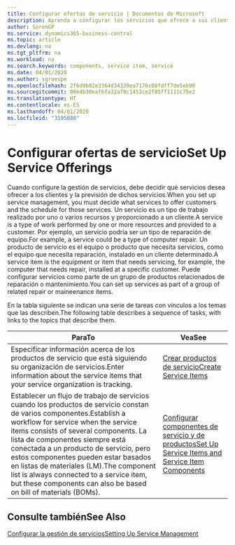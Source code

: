 ```yaml
---
title: Configurar ofertas de servicio | Documentos de Microsoft
description: Aprenda a configurar los servicios que ofrece a sus clientes.
author: SorenGP
ms.service: dynamics365-business-central
ms.topic: article
ms.devlang: na
ms.tgt_pltfrm: na
ms.workload: na
ms.search.keywords: components, service item, service
ms.date: 04/01/2020
ms.author: sgroespe
ms.openlocfilehash: 2f6d9b02e3364d34339ea7176c08fdff7de5eb90
ms.sourcegitcommit: 88e4b30eaf6fa32af0c1452ce2f85ff1111c75e2
ms.translationtype: HT
ms.contentlocale: es-ES
ms.lasthandoff: 04/01/2020
ms.locfileid: "3195080"
---
```

# <a name="set-up-service-offerings"></a><span data-ttu-id="07fbf-103">Configurar ofertas de servicio</span><span class="sxs-lookup"><span data-stu-id="07fbf-103">Set Up Service Offerings</span></span>
<span data-ttu-id="07fbf-104">Cuando configure la gestión de servicios, debe decidir qué servicios desea ofrecer a los clientes y la previsión de dichos servicios.</span><span class="sxs-lookup"><span data-stu-id="07fbf-104">When you set up service management, you must decide what services to offer customers and the schedule for those services.</span></span> <span data-ttu-id="07fbf-105">Un servicio es un tipo de trabajo realizado por uno o varios recursos y proporcionado a un cliente.</span><span class="sxs-lookup"><span data-stu-id="07fbf-105">A service is a type of work performed by one or more resources and provided to a customer.</span></span> <span data-ttu-id="07fbf-106">Por ejemplo, un servicio podría ser un tipo de reparación de equipo.</span><span class="sxs-lookup"><span data-stu-id="07fbf-106">For example, a service could be a type of computer repair.</span></span> <span data-ttu-id="07fbf-107">Un producto de servicio es el equipo o producto que necesita servicios, como el equipo que necesita reparación, instalado en un cliente determinado.</span><span class="sxs-lookup"><span data-stu-id="07fbf-107">A service item is the equipment or item that needs servicing, for example, the computer that needs repair, installed at a specific customer.</span></span> <span data-ttu-id="07fbf-108">Puede configurar servicios como parte de un grupo de productos relacionados de reparación o mantenimiento.</span><span class="sxs-lookup"><span data-stu-id="07fbf-108">You can set up services as part of a group of related repair or maineenance items.</span></span>  
  
<span data-ttu-id="07fbf-109">En la tabla siguiente se indican una serie de tareas con vínculos a los temas que las describen.</span><span class="sxs-lookup"><span data-stu-id="07fbf-109">The following table describes a sequence of tasks, with links to the topics that describe them.</span></span>  
  
|<span data-ttu-id="07fbf-110">**Para**</span><span class="sxs-lookup"><span data-stu-id="07fbf-110">**To**</span></span>|<span data-ttu-id="07fbf-111">**Vea**</span><span class="sxs-lookup"><span data-stu-id="07fbf-111">**See**</span></span>|  
|------------|-------------|  
|<span data-ttu-id="07fbf-112">Especificar información acerca de los productos de servicio que está siguiendo su organización de servicios.</span><span class="sxs-lookup"><span data-stu-id="07fbf-112">Enter information about the service items that your service organization is tracking.</span></span>|[<span data-ttu-id="07fbf-113">Crear productos de servicio</span><span class="sxs-lookup"><span data-stu-id="07fbf-113">Create Service Items</span></span>](service-how-to-create-service-items.md)|  
|<span data-ttu-id="07fbf-114">Establecer un flujo de trabajo de servicios cuando los productos de servicio constan de varios componentes.</span><span class="sxs-lookup"><span data-stu-id="07fbf-114">Establish a workflow for service when the service items consists of several components.</span></span> <span data-ttu-id="07fbf-115">La lista de componentes siempre está conectada a un producto de servicio, pero estos componentes pueden estar basados en listas de materiales (LM).</span><span class="sxs-lookup"><span data-stu-id="07fbf-115">The component list is always connected to a service item, but these components can also be based on bill of materials (BOMs).</span></span>|[<span data-ttu-id="07fbf-116">Configurar componentes de servicio y de productos</span><span class="sxs-lookup"><span data-stu-id="07fbf-116">Set Up Service Items and Service Item Components</span></span>](service-how-setup-service-items.md)|  
  
## <a name="see-also"></a><span data-ttu-id="07fbf-117">Consulte también</span><span class="sxs-lookup"><span data-stu-id="07fbf-117">See Also</span></span>  
[<span data-ttu-id="07fbf-118">Configurar la gestión de servicios</span><span class="sxs-lookup"><span data-stu-id="07fbf-118">Setting Up Service Management</span></span>](service-setup-service.md)   